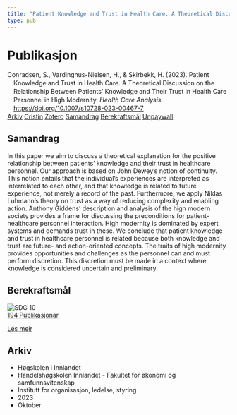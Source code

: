 ```yaml
---
title: "Patient Knowledge and Trust in Health Care. A Theoretical Discussion on the Relationship Between Patients’ Knowledge and Their Trust in Health Care Personnel in High Modernity"
type: pub
---
```

<h1>Publikasjon</h1>
<article id="csl-bib-container-4NEXH99C" class="csl-bib-container">
  <div class="csl-bib-body" style="line-height: 1.35; padding-left: 1em; text-indent:-1em;">
  <div class="csl-entry">Conradsen, S., Vardinghus-Nielsen, H., &amp; Skirbekk, H. (2023). Patient Knowledge and Trust in Health Care. A Theoretical Discussion on the Relationship Between Patients&#x2019; Knowledge and Their Trust in Health Care Personnel in High Modernity. <i>Health Care Analysis</i>. <a href="https://doi.org/10.1007/s10728-023-00467-7">https://doi.org/10.1007/s10728-023-00467-7</a></div>
</div>
  <div class="csl-bib-buttons">
    <a href="#taxonomy-article-4NEXH99C" class="csl-bib-button">Arkiv</a>
    <a href="https://app.cristin.no/results/show.jsf?id=2182735" alt="Cristin URL" class="csl-bib-button">Cristin</a>
    <a href="http://zotero.org/groups/5022929/items/4NEXH99C" alt="Zotero URL" class="csl-bib-button">Zotero</a>
    <a href="#abstract-article-4NEXH99C" class="csl-bib-button">Samandrag</a>
    <a href="#sdg-article-4NEXH99C" class="csl-bib-button">Berekraftsmål</a>
    <a href="https://link.springer.com/content/pdf/10.1007/s10728-023-00467-7.pdf" class="csl-bib-button">Unpaywall</a>
  </div>
  <div id="csl-bib-meta-container-4NEXH99C"></div>
</article>
<div id="csl-bib-meta-4NEXH99C" class="csl-bib-meta">
  <article id="abstract-article-4NEXH99C" class="abstract-article">
    <h1>Samandrag</h1>
    In this paper we aim to discuss a theoretical explanation for the positive relationship between patients’ knowledge and their trust in healthcare personnel. Our approach is based on John Dewey’s notion of continuity. This notion entails that the individual’s experiences are interpreted as interrelated to each other, and that knowledge is related to future experience, not merely a record of the past. Furthermore, we apply Niklas Luhmann’s theory on trust as a way of reducing complexity and enabling action. Anthony Giddens’ description and analysis of the high modern society provides a frame for discussing the preconditions for patient-healthcare personnel interaction. High modernity is dominated by expert systems and demands trust in these. We conclude that patient knowledge and trust in healthcare personnel is related because both knowledge and trust are future- and action-oriented concepts. The traits of high modernity provides opportunities and challenges as the personnel can and must perform discretion. This discretion must be made in a context where knowledge is considered uncertain and preliminary.
  </article>
  <article id="sdg-article-4NEXH99C" class="sdg-article">
    <h1>Berekraftsmål</h1>
    <div class="sdg-container"><div id="sdg10" class="sdg">
<img src="{{< params subfolder >}}images/sdg/sdg10_no.png" class="image" alt="SDG 10">
<div class="sdg-overlay">
<a href="{{< params subfolder >}}no/archive/?sdg=10#archive" class="sdg-publication-count"><span>194</span> Publikasjonar</a>
<p><a href="https://www.fn.no/om-fn/fns-baerekraftsmaal/mindre-ulikhet?lang=nno-NO" class="sdg-read-more">Les meir</a></p>
</div>
</div></div>
  </article>
  <article id="taxonomy-article-4NEXH99C" class="taxonomy-article">
    <h1>Arkiv</h1>
    <ul>
      <li>Høgskolen i Innlandet</li>
      <li>Handelshøgskolen Innlandet - Fakultet for økonomi og samfunnsvitenskap</li>
      <li>Institutt for organisasjon, ledelse, styring</li>
      <li>2023</li>
      <li>Oktober</li>
    </ul>
  </article>
</div>
